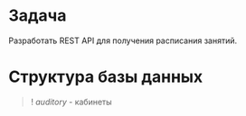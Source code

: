 # Задача
Разработать REST API для получения расписания занятий.

# Структура базы данных

>! _auditory_ - кабинеты
